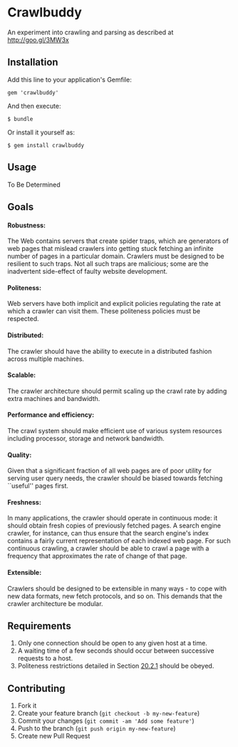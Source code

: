 # Crawlbuddy

An experiment into crawling and parsing as described at http://goo.gl/3MW3x

## Installation

Add this line to your application's Gemfile:

    gem 'crawlbuddy'

And then execute:

    $ bundle

Or install it yourself as:

    $ gem install crawlbuddy

## Usage

To Be Determined

## Goals

#### Robustness:
The Web contains servers that create spider traps, which are generators of web pages that mislead crawlers into getting stuck fetching an infinite number of pages in a particular domain. Crawlers must be designed to be resilient to such traps. Not all such traps are malicious; some are the inadvertent side-effect of faulty website development.

#### Politeness:
Web servers have both implicit and explicit policies regulating the rate at which a crawler can visit them. These politeness policies must be respected.

#### Distributed:
The crawler should have the ability to execute in a distributed fashion across multiple machines.

#### Scalable:
The crawler architecture should permit scaling up the crawl rate by adding extra machines and bandwidth.

#### Performance and efficiency:
The crawl system should make efficient use of various system resources including processor, storage and network bandwidth.

#### Quality:
Given that a significant fraction of all web pages are of poor utility for serving user query needs, the crawler should be biased towards fetching ``useful'' pages first.

#### Freshness:
In many applications, the crawler should operate in continuous mode: it should obtain fresh copies of previously fetched pages. A search engine crawler, for instance, can thus ensure that the search engine's index contains a fairly current representation of each indexed web page. For such continuous crawling, a crawler should be able to crawl a page with a frequency that approximates the rate of change of that page.

#### Extensible:
Crawlers should be designed to be extensible in many ways - to cope with new data formats, new fetch protocols, and so on. This demands that the crawler architecture be modular.


## Requirements

1. Only one connection should be open to any given host at a time.
2. A waiting time of a few seconds should occur between successive requests to a host.
3. Politeness restrictions detailed in Section [20.2.1](http://nlp.stanford.edu/IR-book/html/htmledition/crawler-architecture-1.html#sec:crawlarch) should be obeyed.

## Contributing

1. Fork it
2. Create your feature branch (`git checkout -b my-new-feature`)
3. Commit your changes (`git commit -am 'Add some feature'`)
4. Push to the branch (`git push origin my-new-feature`)
5. Create new Pull Request
